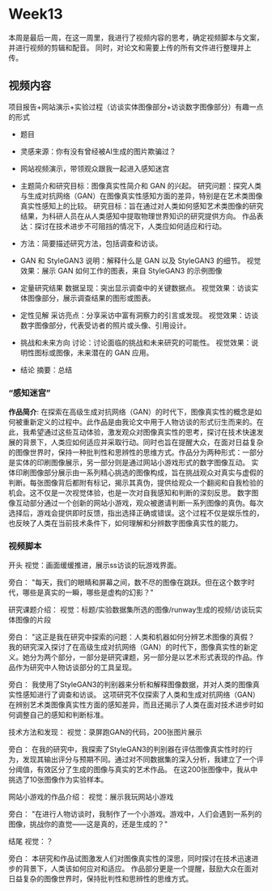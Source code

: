 # Week13
本周是最后一周，在这一周里，我进行了视频内容的思考，确定视频脚本与文案，并进行视频的剪辑和配音。
同时，对论文和需要上传的所有文件进行整理并上传。

## 视频内容
项目报告+网站演示+实验过程（访谈实体图像部分+访谈数字图像部分）有趣一点的形式

- 题目

- 灵感来源：你有没有曾经被AI生成的图片欺骗过？

- 网站视频演示，带领观众跟我一起进入感知迷宫
  
- 主题简介和研究目标：图像真实性简介和 GAN 的兴起。
研究问题：探究人类与生成对抗网络（GAN）在图像真实性感知方面的差异，特别是在艺术类图像真实性感知上的比较。
研究目标：旨在通过对人类如何感知艺术类图像的研究结果，为科研人员在从人类感知中提取物理世界知识的研究提供方向。
作品表达：探讨在技术进步不可阻挡的情况下，人类应如何适应和行动。

- 方法：简要描述研究方法，包括调查和访谈。
  
- GAN 和 StyleGAN3
说明：解释什么是 GAN 以及 StyleGAN3 的细节。
视觉效果：展示 GAN 如何工作的图表，来自 StyleGAN3 的示例图像

- 定量研究结果
数据呈现：突出显示调查中的关键数据点。
视觉效果：访谈实体图像部分，展示调查结果的图形或图表。

- 定性见解
采访亮点：分享采访中富有洞察力的引言或发现。
视觉效果：访谈数字图像部分，代表受访者的照片或头像、引用设计。

- 挑战和未来方向
讨论：讨论面临的挑战和未来研究的可能性。
视觉效果：说明性图标或图像，未来潜在的 GAN 应用。

- 结论
摘要：总结




### “感知迷宫”

**作品简介**:
在探索在高级生成对抗网络（GAN）的时代下，图像真实性的概念是如何被重新定义的过程中。此作品是由我论文中用于人物访谈的形式衍生而来的。在此，我希望通过这些互动体验，激发观众对图像真实性的思考，探讨在技术快速发展的背景下，人类应如何适应并采取行动。同时也旨在提醒大众，在面对日益复杂的图像世界时，保持一种批判性和思辨性的思维方式。作品分为两种形式：一部分是实体的印刷图像展示，另一部分则是通过网站小游戏形式的数字图像互动。
实体印刷图像部分展示由一系列精心挑选的图像构成，旨在挑战观众对真实与虚假的判断。每张图像背后都附有标记，揭示其真伪，提供给观众一个翻阅和自我检验的机会。这不仅是一次视觉体验，也是一次对自我感知和判断的深刻反思。
数字图像互动部分通过一个创新的网站小游戏，观众被邀请判断一系列图像的真伪。每次选择后，游戏会提供即时反馈，指出选择正确或错误。这个过程不仅是娱乐性的，也反映了人类在当前技术条件下，如何理解和分辨数字图像真实性的能力。

### 视频脚本

开头
视觉：画面缓缓推进，展示ss访谈的玩游戏界面。

旁白：
"每天，我们的眼睛和屏幕之间，数不尽的图像在跳跃。但在这个数字时代，哪些是真实的一瞬，哪些是虚构的幻影？"

研究课题介绍：
视觉：标题/实验数据集所选的图像/runway生成的视频/访谈玩实体图像的片段

旁白：
"这正是我在研究中探索的问题：人类和机器如何分辨艺术图像的真假？
我的研究深入探讨了在高级生成对抗网络（GAN）的时代下，图像真实性的新定义。她分为两个部分，一部分是研究课题，另一部分是以艺术形式表现的作品。作品作为研究中人物访谈部分的工具呈现。

旁白：
我使用了StyleGAN3的判别器来分析和解释图像数据，并对人类的图像真实性感知进行了调查和访谈。
这项研究不仅探索了人类和生成对抗网络（GAN）在辨别艺术类图像真实性方面的感知差异，而且还揭示了人类在面对技术进步时如何调整自己的感知和判断标准。

技术方法和发现：
视觉：录屏跑GAN的代码，200张图片展示

旁白：
在我的研究中，我探索了StyleGAN3的判别器在评估图像真实性时的行为，发现其输出评分与预期不同。通过对不同数据集的深入分析，我建立了一个评分阈值，有效区分了生成的图像与真实的艺术作品。
在这200张图像中，我从中挑选了10张图像作为实验样本。

网站小游戏的作品介绍：
视觉：展示我玩网站小游戏

旁白：
"在进行人物访谈时，我制作了一个小游戏。游戏中，人们会遇到一系列的图像，挑战你的直觉——这是真的，还是生成的？"

结尾
视觉：？

旁白：
本研究和作品试图激发人们对图像真实性的深思，同时探讨在技术迅速进步的背景下，人类该如何应对和适应。
作品部分更是一个提醒，鼓励大众在面对日益复杂的图像世界时，保持批判性和思辨性的思维方式。

